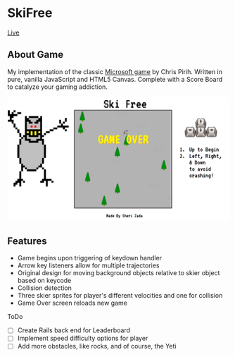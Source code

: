 # SkiFree

[Live][game]

[game]: http://sherzader.github.io/ski-free
[wiki]: https://en.wikipedia.org/wiki/SkiFree
## About Game

My implementation of the classic [Microsoft game][wiki] by Chris Pirih. Written in pure, vanilla JavaScript and HTML5 Canvas.
Complete with a Score Board to catalyze your gaming addiction.

![Alt text](https://github.com/sherzader/ski-free/blob/gh-pages/assets/game-view.png)

## Features
* Game begins upon triggering of keydown handler
* Arrow key listeners allow for multiple trajectories
* Original design for moving background objects relative to skier object based on keycode
* Collision detection
* Three skier sprites for player's different velocities and one for collision
* Game Over screen reloads new game

ToDo
- [ ] Create Rails back end for Leaderboard
- [ ] Implement speed difficulty options for player
- [ ] Add more obstacles, like rocks, and of course, the Yeti
